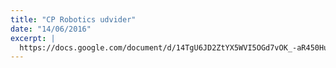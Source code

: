 ```yaml
---
title: "CP Robotics udvider"
date: "14/06/2016"
excerpt: |
  https://docs.google.com/document/d/14TgU6JD2ZtYX5WVI5OGd7vOK_-aR450Huw066onrUqM/edit?usp=sharing
---
```

